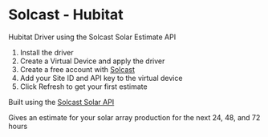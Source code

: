 # Solcast - Hubitat
Hubitat Driver using the Solcast Solar Estimate API

1. Install the driver
2. Create a Virtual Device and apply the driver
3. Create a free account with [Solcast](https://toolkit.solcast.com.au/register/hobbyist)
4. Add your Site ID and API key to the virtual device
5. Click Refresh to get your first estimate


Built using the [Solcast Solar API](https://docs.solcast.com.au/#forecasts-rooftop-site)

Gives an estimate for your solar array production for the next 24, 48, and 72 hours 
